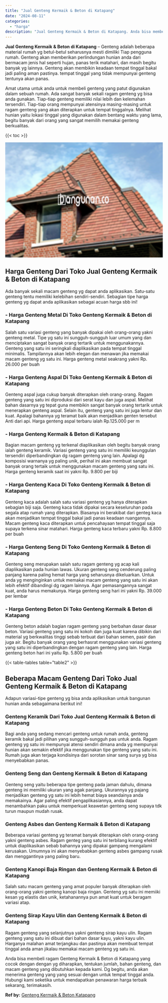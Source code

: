 ```yaml
---
title: "Jual Genteng Kermaik & Beton di Katapang"
date: "2024-08-11"
categories: 
  - "harga"
description: "Jual Genteng Kermaik & Beton di Katapang. Anda bisa membeli ragam Genteng Kermaik & Beton di Katapang yang cocok dengan dengan yg diharapkan, tentukan jumlah..."
---
```


**Jual Genteng Kermaik & Beton di Katapang** – Genteng adalah beberapa material rumah yg betul-betul seharusnya mesti dimiliki Tiap pengguna rumah. Genteng akan memberikan perlindungan hunian anda dari bermacam jenis hal seperti hujan, panas terik matahari, dan masih begitu banyak yg lainnya. Genteng akan membikin keadaan tempat tinggal bakal jadi paling aman pastinya. tempat tinggal yang tidak mempunyai genteng tentunya akan panas.

Amat utama untuk anda untuk membeli genteng yang patut digunakan dalam sebuah rumah. Ada sangat banyak sekali ragam genteng yg bisa anda gunakan. Tiap-tiap genteng memiliki nilai lebih dan kelemahan tersendiri. Tiap-tiap orang mempunyai atensinya masing-masing untuk ragam genteng yang akan diterapkan untuk tempat tinggalnya. Melihat hunian yaitu lokasi tinggal yang digunakan dalam bentang waktu yang lama, begitu banyak dari orang yang sangat memilih memakai genteng berkualitas.

{{< toc >}}

![Jual Genteng Kermaik & Beton di Katapang](/images/genteng-minimalis-murah23.png)

## Harga Genteng Dari Toko Jual Genteng Kermaik & Beton di Katapang

Ada banyak sekali macam genteng yg dapat anda aplikasikan. Satu-satu genteng tentu memiliki kelebihan sendiri-sendiri. Sebagian tipe harga genteng yg dapat anda aplikasikan sebagai acuan harga sbb ini!

### \- Harga Genteng Metal Di Toko Genteng Kermaik & Beton di Katapang

Salah satu variasi genteng yang banyak dipakai oleh orang-orang yakni genteng metal. Tipe yg satu ini sungguh-sungguh luar umum yang dan menciptakan sangat banyak orang tertarik untuk menggunakannya. Genteng yang satu ini seringkali diaplikasikan pada tempat tinggal minimalis. Tampilannya akan lebih elegan dan menawan jika memakai macam genteng yg satu ini. Harga genteng metal seakrang yakni Rp. 26.000 per buah

### \- Harga Genteng Aspal Di Toko Genteng Kermaik & Beton di Katapang

Genteng aspal juga cukup banyak diterapkan oleh orang-orang. Ragam genteng yang satu ini diproduksi dari serat kayu dan juga aspal. Melihat bahan dasarnya yg tepat guna membikin sangat banyak orang tertarik untuk menerapkan genteng aspal. Selain itu, genteng yang satu ini juga lentur dan kuat. Apalagi bahannya yg teramat baik akan menjadikan genten tersebut Anti dari api. Harga genteng aspal terbaru ialah Rp.125.000 per m

### \- Harga Genteng Kermaik & Beton di Katapang

Bagian macam genteng yg terkenal diaplikasikan oleh begitu banyak orang ialah genteng keramik. Variasi genteng yang satu ini memiliki keunggulan tersendiri diperbandingkan dg ragam genteng yang lain. Apalagi dg komposisi warnanya yg paling unik, perihal ini akan membuat sangat banyak orang tertaik untuk menggunakan macam genteng yang satu ini. Harga genteng keramik saat ini yakni Rp. 9.800 per biji

### \- Harga Genteng Kaca Di Toko Genteng Kermaik & Beton di Katapang

Genteng kaca adalah salah satu variasi genteng yg hanya diterapkan sebagian biji saja. Genteng kaca tidak dipakai secara keseluruhan pada segala atap rumah yang diterapkan. Biasanya ini berakibat dari genteg kaca akan menjadikan tempat tinggal bakal jadi panas keadaan ruangannya. Macam genteng kaca diterapkan untuk pencahayaan tempat tinggal saja supaya terkena sinar matahari. Harga genteng kaca terbaru yakni Rp. 8.800 per buah

### \- Harga Genteng Seng Di Toko Genteng Kermaik & Beton di Katapang

Genteng seng merupakan salah satu ragam genteng yg acap kali diaplikasikan pada hunian lawas. Ukuran genteng seng cenderung paling panjang karena paling hemat harga yang seharusnya dikeluarkan. Untuk anda yg menginginkan untuk memakai macam genteng yang satu ini akan lebih efektif dibandingi dg ragam lainnya. Agar pemasangannya sangat kuat, anda harus memakunya. Harga genteng seng hari ini yakni Rp. 39.000 per lembar

### \- Harga Genteng Beton Di Toko Genteng Kermaik & Beton di Katapang

Genteng beton adalah bagian ragam genteng yang berbahan dasar dasar beton. Variasi genteng yang satu ini kokoh dan juga kuat karena dibikin dari material yg berkwalitas tinggi sebab terbuat dari bahan semen, pasir dan juga air. Begitu banyak orang yang berhasrat menggunakan variasi genteng yang satu ini diperbandingkan dengan ragam genteng yang lain. Harga genteng beton hari ini yaitu Rp. 5.800 per buah

{{< table-tables table="table2" >}}

## Beberapa Macam Genteng Dari Toko Jual Genteng Kermaik & Beton di Katapang

Adapun variasi-tipe genteng yg bisa anda aplikasikan untuk bangunan hunian anda sebagaimana berikut ini!

### Genteng Keramik Dari Toko Jual Genteng Kermaik & Beton di Katapang

Bagi anda yang sedang mencari genteng untuk rumah anda, genteng keramik bakal jadi pilihan yang sungguh-sungguh pas untuk anda. Ragam genteng yg satu ini mempunyai atensi sendiri dimana anda yg mempunyai hunian akan semakin efektif jika menggunakan tipe genteng yang satu ini. Rumah juga akan terjaga kondisinya dari sorotan sinar sang surya yg bisa menyebabkan panas.

### Genteng Seng dan Genteng Kermaik & Beton di Katapang

Genteng seng yaitu beberapa tipe genteng pada jaman dahulu, dimana genteng ini memiliki ukuran yang agak panjang. Ukurannya yg pajang menjadikan genteng yg satu ini lebih hemat biaya seandainya anda memakainya. Agar paling efektif pengaplikasiannya, anda dapat menambahkan paku untuk memperkuat keawetan genteng seng supaya tdk turun maupun mudah rusak.

### Genteng Asbes dan Genteng Kermaik & Beton di Katapang

Beberapa variasi genteng yg teramat banyak diterapkan oleh orang-orang yakni genteng asbes. Ragam genteg yang satu ini terbilang kurang efektif untuk diaplikasikan sebab bahannya yang dipakai gampang mengalami kerusakan. Umumnya ini akan menyebabkan genteng asbes gampang rusak dan menggantinya yang paling baru.

### Genteng Kanopi Baja Ringan dan Genteng Kermaik & Beton di Katapang

Salah satu macam genteng yang amat populer banyak diterapkan oleh orang-orang yakni genteng kanopi baja ringan. Genteng yg satu ini memiiki kesan yg elastis dan unik, ketahanannya pun amat kuat untuk beragam variasi atap.

### Genteng Sirap Kayu Ulin dan Genteng Kermaik & Beton di Katapang

Ragam genteng yang selanjutnya yakni genteng sirap kayu ulin. Ragam genteng yang satu ini dibuat dari bahan dasar kayu, yakni kayu ulin. Harganya malahan amat terjangkau dan pastinya akan membuat tempat tinggal anda aman jikalau memakai macam genteng yg satu ini.

Anda bisa membeli ragam Genteng Kermaik & Beton di Katapang yang cocok dengan dengan yg diharapkan, tentukan jumlah, bahan genteng, dan macam genteng yang dibutuhkan kepada kami. Dg begitu, anda akan menerima genteng yang yang sesuai dengan untuk tempat tinggal anda. Hubungi kami seketika untuk mendapatkan penawaran harga terbaik sekarang, terimakasih.

**Ref by:**  [Genteng Kermaik & Beton  Katapang](https://id.wikipedia.org/wiki/Genteng)
